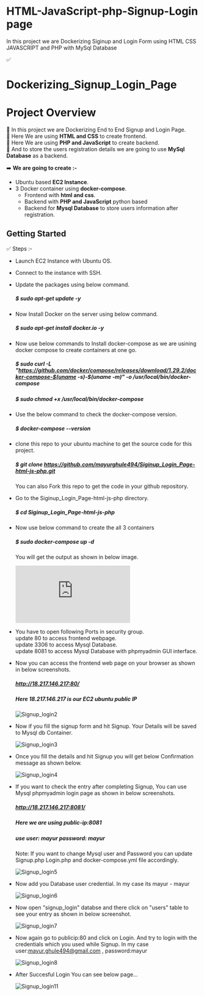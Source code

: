 # HTML-JavaScript-php-Signup-Login page
In this project we are Dockerizing Siginup and Login Form using HTML CSS JAVASCRIPT and PHP with MySql Database

✅ 
# Dockerizing_Signup_Login_Page

# Project Overview

🚀 In this project we are Dockerizing End to End Signup and Login Page.<br>
🚀 Here We are using **HTML and CSS** to create frontend.<br>
🚀 Here We are using **PHP and JavaScript** to create backend.<br>
🚀 And to store the users registration details we are going to use **MySql Database** as a backend.<br>

➡️ **We are going to create :-** <br>
   - Ubuntu based **EC2 Instance**. <br>
   - 3 Docker container using **docker-compose**. <br>
     - Frontend with **html and css**. <br>
     - Backend with **PHP and JavaScript** python based <br>
     - Backend for **Mysql Database** to store users information after registration. <br>     

## Getting Started

✅ Steps :-
- Launch EC2 Instance with Ubuntu OS.<br>
- Connect to the instance with SSH.<br>
- Update the packages using below command. <br>
  ##### $ sudo apt-get update -y <br>
- Now Install Docker on the server using below command. <br>
  ##### $ sudo apt-get install docker.io -y <br>
- Now use below commands to Install docker-compose as we are usining docker compose to create containers at one go.<br>
  ##### $ sudo curl -L "https://github.com/docker/compose/releases/download/1.29.2/docker-compose-$(uname -s)-$(uname -m)" -o /usr/local/bin/docker-compose <br>
  ##### $ sudo chmod +x /usr/local/bin/docker-compose <br>
- Use the below command to check the docker-compose version.<br>
  ##### $ docker-compose --version <br>
- clone this repo to your ubuntu machine to get the source code for this project. <br>
  ##### $ git clone https://github.com/mayurghule494/Siginup_Login_Page-html-js-php.git <br>
    You can also Fork this repo to get the code in your github repository. <br>
- Go to the Siginup_Login_Page-html-js-php directory.<br>
  ##### $ cd Siginup_Login_Page-html-js-php <br>
- Now use below command to create the all 3 containers <br>
  ##### $ sudo docker-compose up -d <br>
   You will get the output as shown in below image. <br>

     ![Signup_login1](https://github.com/SantoshMorla/Login-And-Signup-Page/blob/master/signup.php)



- You have to open following Ports in security group. <br>
    update 80 to access frontend webpage. <br>
    update 3306 to access Mysql Database. <br>
    update 8081 to access Mysql Database with phpmyadmin GUI interface. <br>

- Now you can access the frontend web page on your browser as shown in below screenshots. <br>
    ##### http://18.217.146.217:80/ <br>
    ##### Here 18.217.146.217 is our EC2 ubuntu public IP <br>

  ![Signup_login2](https://github.com/mayurghule494/Siginup_Login_Page-html-js-php/assets/54388290/051d4639-0704-4873-a1db-fa9e9dd94276)

- Now if you fill the signup form and hit Signup. Your Details will be saved to Mysql db Container. <br>
  
  ![Signup_login3](https://github.com/mayurghule494/Siginup_Login_Page-html-js-php/assets/54388290/d796dc72-f6b5-4a81-9f1f-3ebecb4b3dc1)

- Once you fill the details and hit Signup you will get below Confirmation message as shown below. <br>

  ![Signup_login4](https://github.com/mayurghule494/Siginup_Login_Page-html-js-php/assets/54388290/3d0a6557-67d0-48e4-bbbe-6521858350bf)


- If you want to check the entry after completing Signup, You can use Mysql phpmyadmin login page as shown in below screenshots. <br>
    
    ##### http://18.217.146.217:8081/ <br>
    ##### Here we are using public-ip:8081 <br>
    ##### use user: mayur password: mayur <br>
   Note: If you want to change Mysql user and Password you can update Signup.php Login.php and docker-compose.yml file accordingly. <br>
   
  ![Signup_login5](https://github.com/mayurghule494/Siginup_Login_Page-html-js-php/assets/54388290/8f3f245c-e502-425a-b842-8bac546bcbe3)

- Now add you Database user credential. In my case its mayur - mayur <br>

  ![Signup_login6](https://github.com/mayurghule494/Siginup_Login_Page-html-js-php/assets/54388290/24962d28-740e-473d-8c1c-ebf4c730dfed)

- Now open "signup_login" databse and there click on "users" table to see your entry as shown in below screenshot. <br>

  ![Signup_login7](https://github.com/mayurghule494/Siginup_Login_Page-html-js-php/assets/54388290/f876f338-6c6a-43d3-bb43-487e76568708)

- Now again go to publicip:80 and click on Login. And try to login with the credentials which you used while Signup. In my case user:mayur.ghule494@gmail.com , password:mayur <br>

  ![Signup_login8](https://github.com/mayurghule494/Siginup_Login_Page-html-js-php/assets/54388290/148ece16-ba0e-4b4b-96c0-58d9a139dbfd)

- After Succesful Login You can see below page... <br>

  ![Signup_login11](https://github.com/mayurghule494/Siginup_Login_Page-html-js-php/assets/54388290/aca3ba62-0ea0-41df-ac0d-d1515c9f3dd4)

  
